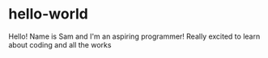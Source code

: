 # hello-world

Hello! Name is Sam and I'm an aspiring programmer! 
Really excited to learn about coding and all the works
